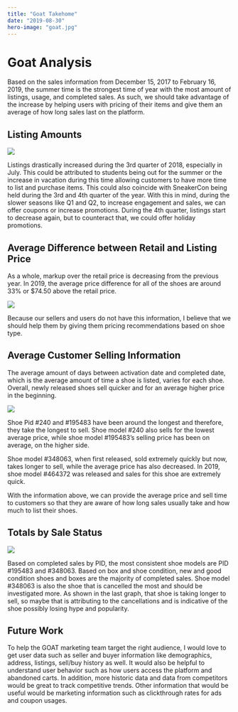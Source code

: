 ```yaml
---
title: "Goat Takehome"
date: "2019-08-30"
hero-image: "goat.jpg"
---
```


# Goat Analysis

Based on the sales information from December 15, 2017 to February 16, 2019, the summer time is the strongest time of year with the most amount of listings, usage, and completed sales. As such, we should take advantage of the increase by helping users with pricing of their items and give them an average of how long sales last on the platform. 


## Listing Amounts

<div class='tableauPlaceholder' id='viz1567193839353' style='position: relative'><noscript><a href='http:&#47;&#47;www.amyksu.com'><img alt=' ' src='https:&#47;&#47;public.tableau.com&#47;static&#47;images&#47;go&#47;goat_analysis&#47;AmountofListings&#47;1_rss.png' style='border: none' /></a></noscript><object class='tableauViz'  style='display:none;'><param name='host_url' value='https%3A%2F%2Fpublic.tableau.com%2F' /> <param name='embed_code_version' value='3' /> <param name='site_root' value='' /><param name='name' value='goat_analysis&#47;AmountofListings' /><param name='tabs' value='no' /><param name='toolbar' value='yes' /><param name='static_image' value='https:&#47;&#47;public.tableau.com&#47;static&#47;images&#47;go&#47;goat_analysis&#47;AmountofListings&#47;1.png' /> <param name='animate_transition' value='yes' /><param name='display_static_image' value='yes' /><param name='display_spinner' value='yes' /><param name='display_overlay' value='yes' /><param name='display_count' value='yes' /></object></div>                <script type='text/javascript'>                    var divElement = document.getElementById('viz1567193839353');                    var vizElement = divElement.getElementsByTagName('object')[0];                    if ( divElement.offsetWidth > 800 ) { vizElement.style.width='800px';vizElement.style.height='627px';} else if ( divElement.offsetWidth > 500 ) { vizElement.style.width='800px';vizElement.style.height='627px';} else { vizElement.style.width='100%';vizElement.style.height='977px';}                     var scriptElement = document.createElement('script');                    scriptElement.src = 'https://public.tableau.com/javascripts/api/viz_v1.js';                    vizElement.parentNode.insertBefore(scriptElement, vizElement);                </script>

Listings drastically increased during the 3rd quarter of 2018, especially in July. This could be attributed to students being out for the summer or the increase in vacation during this time allowing customers to have more time to list and purchase items. This could also coincide with SneakerCon being held during the 3rd and 4th quarter of the year. With this in mind, during the slower seasons like Q1 and Q2, to increase engagement and sales, we can offer coupons or increase promotions. During the 4th quarter, listings start to decrease again, but to counteract that, we could offer holiday promotions.

## Average Difference between Retail and Listing Price

As a whole, markup over the retail price is decreasing from the previous year. In 2019, the average price difference for all of the shoes are around 33% or $74.50 above the retail price.  

<div class='tableauPlaceholder' id='viz1567205582525' style='position: relative'><noscript><a href='http:&#47;&#47;www.amyksu.com'><img alt=' ' src='https:&#47;&#47;public.tableau.com&#47;static&#47;images&#47;go&#47;goat_analysis&#47;Avgpricedifference&#47;1_rss.png' style='border: none' /></a></noscript><object class='tableauViz'  style='display:none;'><param name='host_url' value='https%3A%2F%2Fpublic.tableau.com%2F' /> <param name='embed_code_version' value='3' /> <param name='site_root' value='' /><param name='name' value='goat_analysis&#47;Avgpricedifference' /><param name='tabs' value='no' /><param name='toolbar' value='yes' /><param name='static_image' value='https:&#47;&#47;public.tableau.com&#47;static&#47;images&#47;go&#47;goat_analysis&#47;Avgpricedifference&#47;1.png' /> <param name='animate_transition' value='yes' /><param name='display_static_image' value='yes' /><param name='display_spinner' value='yes' /><param name='display_overlay' value='yes' /><param name='display_count' value='yes' /><param name='filter' value='publish=yes' /></object></div>                <script type='text/javascript'>                    var divElement = document.getElementById('viz1567205582525');                    var vizElement = divElement.getElementsByTagName('object')[0];                    if ( divElement.offsetWidth > 800 ) { vizElement.style.width='800px';vizElement.style.height='627px';} else if ( divElement.offsetWidth > 500 ) { vizElement.style.width='800px';vizElement.style.height='627px';} else { vizElement.style.width='100%';vizElement.style.height='727px';}                     var scriptElement = document.createElement('script');                    scriptElement.src = 'https://public.tableau.com/javascripts/api/viz_v1.js';                    vizElement.parentNode.insertBefore(scriptElement, vizElement);                </script>

Because our sellers and users do not have this information, I believe that we should help them by giving them pricing recommendations based on shoe type.  

## Average Customer Selling Information

The average amount of days between activation date and completed date, which is the average amount of time a shoe is listed, varies for each shoe. Overall, newly released shoes sell quicker and for an average higher price in the beginning. 

<div class='tableauPlaceholder' id='viz1567193969100' style='position: relative'><noscript><a href='http:&#47;&#47;www.amyksu.com'><img alt=' ' src='https:&#47;&#47;public.tableau.com&#47;static&#47;images&#47;DX&#47;DXMR8R262&#47;1_rss.png' style='border: none' /></a></noscript><object class='tableauViz'  style='display:none;'><param name='host_url' value='https%3A%2F%2Fpublic.tableau.com%2F' /> <param name='embed_code_version' value='3' /> <param name='path' value='shared&#47;DXMR8R262' /> <param name='toolbar' value='yes' /><param name='static_image' value='https:&#47;&#47;public.tableau.com&#47;static&#47;images&#47;DX&#47;DXMR8R262&#47;1.png' /> <param name='animate_transition' value='yes' /><param name='display_static_image' value='yes' /><param name='display_spinner' value='yes' /><param name='display_overlay' value='yes' /><param name='display_count' value='yes' /></object></div>                <script type='text/javascript'>                    var divElement = document.getElementById('viz1567193969100');                    var vizElement = divElement.getElementsByTagName('object')[0];                    if ( divElement.offsetWidth > 800 ) { vizElement.style.width='800px';vizElement.style.height='627px';} else if ( divElement.offsetWidth > 500 ) { vizElement.style.width='800px';vizElement.style.height='627px';} else { vizElement.style.width='100%';vizElement.style.height='727px';}                     var scriptElement = document.createElement('script');                    scriptElement.src = 'https://public.tableau.com/javascripts/api/viz_v1.js';                    vizElement.parentNode.insertBefore(scriptElement, vizElement);                </script>

Shoe Pid #240 and #195483 have been around the longest and therefore, they take the longest to sell. Shoe model #240 also sells for the lowest average price, while shoe model #195483’s selling price has been on average, on the higher side.

Shoe model #348063, when first released, sold extremely quickly but now, takes longer to sell, while the average price has also decreased. In 2019, shoe model #464372 was released and sales for this shoe are extremely quick. 

With the information above, we can provide the average price and sell time to customers so that they are aware of how long sales usually take and how much to list their shoes. 

## Totals by Sale Status

<div class='tableauPlaceholder' id='viz1567194458525' style='position: relative'><noscript><a href='http:&#47;&#47;www.amyksu.com'><img alt=' ' src='https:&#47;&#47;public.tableau.com&#47;static&#47;images&#47;go&#47;goat_analysis&#47;PricebyStatus&#47;1_rss.png' style='border: none' /></a></noscript><object class='tableauViz'  style='display:none;'><param name='host_url' value='https%3A%2F%2Fpublic.tableau.com%2F' /> <param name='embed_code_version' value='3' /> <param name='site_root' value='' /><param name='name' value='goat_analysis&#47;PricebyStatus' /><param name='tabs' value='no' /><param name='toolbar' value='yes' /><param name='static_image' value='https:&#47;&#47;public.tableau.com&#47;static&#47;images&#47;go&#47;goat_analysis&#47;PricebyStatus&#47;1.png' /> <param name='animate_transition' value='yes' /><param name='display_static_image' value='yes' /><param name='display_spinner' value='yes' /><param name='display_overlay' value='yes' /><param name='display_count' value='yes' /></object></div>                <script type='text/javascript'>                    var divElement = document.getElementById('viz1567194458525');                    var vizElement = divElement.getElementsByTagName('object')[0];                    if ( divElement.offsetWidth > 800 ) { vizElement.style.width='800px';vizElement.style.height='627px';} else if ( divElement.offsetWidth > 500 ) { vizElement.style.width='800px';vizElement.style.height='627px';} else { vizElement.style.width='100%';vizElement.style.height='927px';}                     var scriptElement = document.createElement('script');                    scriptElement.src = 'https://public.tableau.com/javascripts/api/viz_v1.js';                    vizElement.parentNode.insertBefore(scriptElement, vizElement);                </script>

Based on completed sales by PID, the most consistent shoe models are PID #195483 and #348063. Based on box and shoe condition, new and good condition shoes and boxes are the majority of completed sales. Shoe model #348063 is also the shoe that is cancelled the most and should be investigated more. As shown in the last graph, that shoe is taking longer to sell, so maybe that is attributing to the cancellations and is indicative of the shoe possibly losing hype and popularity. 

## Future Work 

To help the GOAT marketing team target the right audience, I would love to get user data such as seller and buyer information like demographics, address, listings, sell/buy history as well. It would also be helpful to understand user behavior such as how users access the platform and abandoned carts. In addition, more historic data and data from competitors would be great to track competitive trends. Other information that would be useful would be marketing information such as clickthrough rates for ads and coupon usages.
